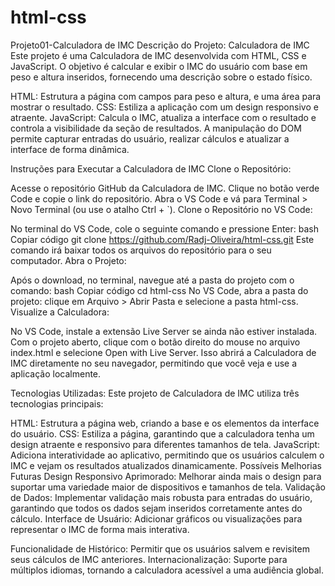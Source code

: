 # html-css
 Projeto01-Calculadora de IMC
Descrição do Projeto: Calculadora de IMC
Este projeto é uma Calculadora de IMC desenvolvida com HTML, CSS e JavaScript. O objetivo é calcular e exibir o IMC do usuário com base em peso e altura inseridos, fornecendo uma descrição sobre o estado físico.

HTML: Estrutura a página com campos para peso e altura, e uma área para mostrar o resultado.
CSS: Estiliza a aplicação com um design responsivo e atraente.
JavaScript: Calcula o IMC, atualiza a interface com o resultado e controla a visibilidade da seção de resultados.
A manipulação do DOM permite capturar entradas do usuário, realizar cálculos e atualizar a interface de forma dinâmica.

Instruções para Executar a Calculadora de IMC
Clone o Repositório:

Acesse o repositório GitHub da Calculadora de IMC.
Clique no botão verde Code e copie o link do repositório.
Abra o VS Code e vá para Terminal > Novo Terminal (ou use o atalho Ctrl + `).
Clone o Repositório no VS Code:

No terminal do VS Code, cole o seguinte comando e pressione Enter:
bash
Copiar código
git clone https://github.com/Radj-Oliveira/html-css.git
Este comando irá baixar todos os arquivos do repositório para o seu computador.
Abra o Projeto:

Após o download, no terminal, navegue até a pasta do projeto com o comando:
bash
Copiar código
cd html-css
No VS Code, abra a pasta do projeto: clique em Arquivo > Abrir Pasta e selecione a pasta html-css.
Visualize a Calculadora:

No VS Code, instale a extensão Live Server se ainda não estiver instalada.
Com o projeto aberto, clique com o botão direito do mouse no arquivo index.html e selecione Open with Live Server.
Isso abrirá a Calculadora de IMC diretamente no seu navegador, permitindo que você veja e use a aplicação localmente.

Tecnologias Utilizadas:
Este projeto de Calculadora de IMC utiliza três tecnologias principais:

HTML: Estrutura a página web, criando a base e os elementos da interface do usuário.
CSS: Estiliza a página, garantindo que a calculadora tenha um design atraente e responsivo para diferentes tamanhos de tela.
JavaScript: Adiciona interatividade ao aplicativo, permitindo que os usuários calculem o IMC e vejam os resultados atualizados dinamicamente.
Possíveis Melhorias Futuras
Design Responsivo Aprimorado: Melhorar ainda mais o design para suportar uma variedade maior de dispositivos e tamanhos de tela.
Validação de Dados: Implementar validação mais robusta para entradas do usuário, garantindo que todos os dados sejam inseridos corretamente antes do cálculo.
Interface de Usuário: Adicionar gráficos ou visualizações para representar o IMC de forma mais interativa.

Funcionalidade de Histórico: Permitir que os usuários salvem e revisitem seus cálculos de IMC anteriores.
Internacionalização: Suporte para múltiplos idiomas, tornando a calculadora acessível a uma audiência global.